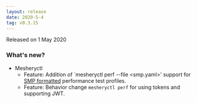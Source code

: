 ```yaml
---
layout: release
date: 2020-5-4
tag: v0.3.15
---
```


Released on 1 May 2020

### What's new?

- Mesheryctl
  - Feature: Addition of `mesheryctl perf --file <smp.yaml>' support for [SMP formatted](https://github.com/layer5io/service-mesh-performance) performance test profiles.
  - Feature: Behavior change `mesheryctl perf` for using tokens and supporting JWT.

